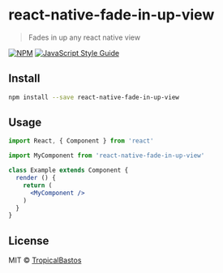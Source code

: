 # react-native-fade-in-up-view

> Fades in up any react native view

[![NPM](https://img.shields.io/npm/v/react-native-fade-in-up-view.svg)](https://www.npmjs.com/package/react-native-fade-in-up-view) [![JavaScript Style Guide](https://img.shields.io/badge/code_style-standard-brightgreen.svg)](https://standardjs.com)

## Install

```bash
npm install --save react-native-fade-in-up-view
```

## Usage

```jsx
import React, { Component } from 'react'

import MyComponent from 'react-native-fade-in-up-view'

class Example extends Component {
  render () {
    return (
      <MyComponent />
    )
  }
}
```

## License

MIT © [TropicalBastos](https://github.com/TropicalBastos)
